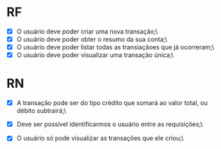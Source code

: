 # RF
 -[x] O usuário deve poder criar uma nova transação;\
 -[x] O usuário deve poder obter o resumo da sua conta;\
 -[x] O usuário deve poder listar todas as transiaçãoes que já ocorreram;\
 -[x] O usuário deve poder visualizar uma transação única;\

# RN
 -[x] A transação pode ser do tipo crédito que somará ao valor total, ou débito subtrairá;\
 -[x] Deve ser possível identificarmos o usuário entre as requisições;\
 -[x] O usuário só pode visualizar as transações que ele criou;\
 